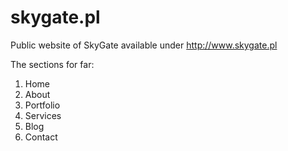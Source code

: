 skygate.pl
==========

Public website of SkyGate available under http://www.skygate.pl

The sections for far:
1. Home
2. About
3. Portfolio
4. Services
5. Blog
6. Contact
